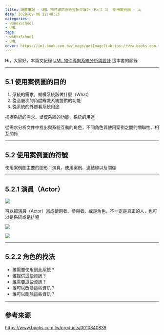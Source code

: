 ```yaml
---
title: 讀書筆記 - UML 物件導向系統分析與設計（Part 3） 使用案例圖 - 上
date: 2020-09-06 22:48:25
categories:
- w3HexSchool
- UML
tags:
- w3HexSchool
- UML
cover: https://im1.book.com.tw/image/getImage?i=https://www.books.com.tw/img/001/084/08/0010840839.jpg?v=5dce703d
---
```


Hi，大家好，本篇文紀錄 [UML 物件導向系統分析與設計](https://www.books.com.tw/products/0010840839) 這本書的節錄

---

## 5.1 使用案例圖的目的

1. 系統的需求，塑模系統該做什麼（What）
2. 從高層次的角度辨識系統提供的功能
3. 從系統的外部看系統用途

捕捉系統的需求、塑模系統的功能、系統的用途

從需求分析文件中找出與系統互動的角色，不同角色與使用案例之間的關聯性、相互關係

---

## 5.2 使用案例圖的符號

使用案例圖主要的圖形：演員、使用案例、連結線以及關係

---

## 5.2.1 演員（Actor）

![](https://i.imgur.com/GlFk6zP.png)

可以把演員（Actor）當成使用者、參與者、或是角色，不一定是真正的人，也可以是系統或是排程

![](https://i.imgur.com/y8Iv43s.png)

![](https://i.imgur.com/ro3Qu4l.png)

---

## 5.2.2 角色的找法

* 誰需要使用到此系統？
* 誰提供這些資訊？
* 誰需要這些資訊？
* 誰可以改變這些資訊？
* 誰可以刪除這些資訊？

---

## 參考來源

https://www.books.com.tw/products/0010840839
